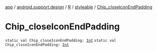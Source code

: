 [app](../../../index.md) / [android.support.design](../../index.md) / [R](../index.md) / [styleable](index.md) / [Chip_closeIconEndPadding](./-chip_close-icon-end-padding.md)

# Chip_closeIconEndPadding

`static val Chip_closeIconEndPadding: `[`Int`](https://kotlinlang.org/api/latest/jvm/stdlib/kotlin/-int/index.html)
`static val Chip_closeIconEndPadding: `[`Int`](https://kotlinlang.org/api/latest/jvm/stdlib/kotlin/-int/index.html)